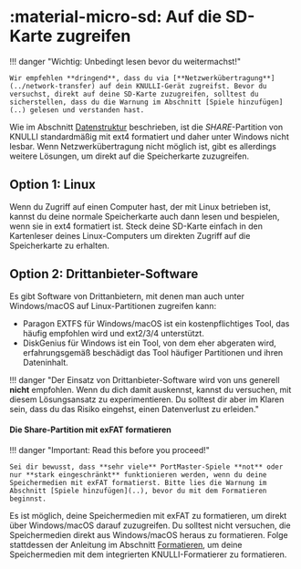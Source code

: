# :material-micro-sd: Auf die SD-Karte zugreifen

!!! danger "Wichtig: Unbedingt lesen bevor du weitermachst!"

    Wir empfehlen **dringend**, dass du via [**Netzwerkübertragung**](../network-transfer) auf dein KNULLI-Gerät zugreifst. Bevor du versuchst, direkt auf deine SD-Karte zuzugreifen, solltest du sicherstellen, dass du die Warnung im Abschnitt [Spiele hinzufügen](..) gelesen und verstanden hast.

Wie im Abschnitt [Datenstruktur](../game-storage) beschrieben, ist die *SHARE*-Partition von KNULLI standardmäßig mit ext4 formatiert und daher unter Windows nicht lesbar. Wenn Netzwerkübertragung nicht möglich ist, gibt es allerdings weitere Lösungen, um direkt auf die Speicherkarte zuzugreifen.

## Option 1: Linux

Wenn du Zugriff auf einen Computer hast, der mit Linux betrieben ist, kannst du deine normale Speicherkarte auch dann lesen und bespielen, wenn sie in ext4 formatiert ist. Steck deine SD-Karte einfach in den Kartenleser deines Linux-Computers um direkten Zugriff auf die Speicherkarte zu erhalten.

## Option 2: Drittanbieter-Software

Es gibt Software von Drittanbietern, mit denen man auch unter Windows/macOS auf Linux-Partitionen zugreifen kann:

* Paragon EXTFS für Windows/macOS ist ein kostenpflichtiges Tool, das häufig empfohlen wird und ext2/3/4 unterstützt.
* DiskGenius für Windows ist ein Tool, von dem eher abgeraten wird, erfahrungsgemäß beschädigt das Tool häufiger Partitionen und ihren Dateninhalt.

!!! danger "Der Einsatz von Drittanbieter-Software wird von uns generell **nicht** empfohlen. Wenn du dich damit auskennst, kannst du versuchen, mit diesem Lösungsansatz zu experimentieren. Du solltest dir aber im Klaren sein, dass du das Risiko eingehst, einen Datenverlust zu erleiden."


#### Die Share-Partition mit exFAT formatieren

!!! danger "Important: Read this before you proceed!"

    Sei dir bewusst, dass **sehr viele** PortMaster-Spiele **not** oder nur **stark eingeschränkt** funktionieren werden, wenn du deine Speichermedien mit exFAT formatierst. Bitte lies die Warnung im Abschnitt [Spiele hinzufügen](..), bevor du mit dem Formatieren beginnst.

Es ist möglich, deine Speichermedien mit exFAT zu formatieren, um direkt über Windows/macOS darauf zuzugreifen. Du solltest nicht versuchen, die Speichermedien direkt aus Windows/macOS heraus zu formatieren. Folge stattdessen der Anleitung im Abschnitt [Formatieren](../formatting), um deine Speichermedien mit dem integrierten KNULLI-Formatierer zu formatieren.
